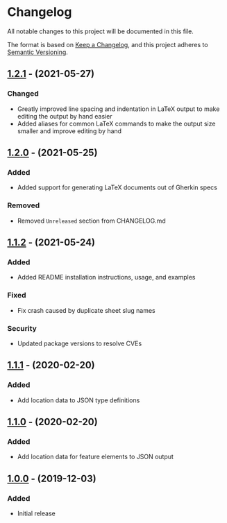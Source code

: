 # Changelog
All notable changes to this project will be documented in this file.

The format is based on [Keep a Changelog](https://keepachangelog.com/en/1.0.0/),
and this project adheres to [Semantic Versioning](https://semver.org/spec/v2.0.0.html).

## [1.2.1] - (2021-05-27)
### Changed
 - Greatly improved line spacing and indentation in LaTeX output to make editing the
     output by hand easier
 - Added aliases for common LaTeX commands to make the output size smaller and improve
     editing by hand

## [1.2.0] - (2021-05-25)
### Added
 - Added support for generating LaTeX documents out of Gherkin specs

### Removed
 - Removed `Unreleased` section from CHANGELOG.md

## [1.1.2] - (2021-05-24)
### Added
 - Added README installation instructions, usage, and examples

### Fixed
 - Fix crash caused by duplicate sheet slug names

### Security
 - Updated package versions to resolve CVEs

## [1.1.1] - (2020-02-20)
### Added
 - Add location data to JSON type definitions

## [1.1.0] - (2020-02-20)
### Added
 - Add location data for feature elements to JSON output

## [1.0.0] - (2019-12-03)
### Added
 - Initial release

[1.2.1]: https://github.com/saasquatch/picklesdoc/compare/v1.2.0...v1.2.1
[1.2.0]: https://github.com/saasquatch/picklesdoc/compare/v1.1.2...v1.2.0
[1.1.2]: https://github.com/saasquatch/picklesdoc/compare/v1.1.1...v1.1.2
[1.1.1]: https://github.com/saasquatch/picklesdoc/compare/v1.1.0...v1.1.1
[1.1.0]: https://github.com/saasquatch/picklesdoc/compare/v1.0.0...v1.1.0
[1.0.0]: https://github.com/saasquatch/picklesdoc/releases/tag/v1.0.0
